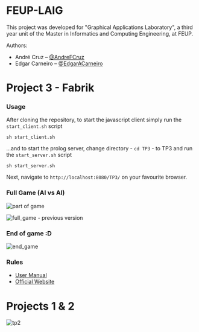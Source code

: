 # FEUP-LAIG
This project was developed for "Graphical Applications Laboratory", a third year unit of the Master in Informatics and Computing Engineering, at FEUP.

Authors:
* André Cruz – [@AndreFCruz](https://github.com/AndreFCruz)
* Edgar Carneiro – [@EdgarACarneiro](https://github.com/EdgarACarneiro)

# Project 3 - Fabrik
### Usage
After cloning the repository, to start the javascript client simply run the ```start_client.sh``` script
```shell
sh start_client.sh
```

...and to start the prolog server, change directory - ```cd TP3``` - to TP3 and run the ```start_server.sh``` script
```shell
sh start_server.sh
```

Next, navigate to ```http://localhost:8080/TP3/``` on your favourite browser.

### Full Game (AI vs AI)
![part of game](https://user-images.githubusercontent.com/13498941/34483242-0faa63ae-efb5-11e7-95c5-61b1a8d03953.gif)

![full_game - previous version](https://user-images.githubusercontent.com/13498941/34448966-d516524c-ecea-11e7-9bb7-b9447fb20b2b.gif)

### End of game :D
![end_game](https://user-images.githubusercontent.com/13498941/34448890-0a8e024a-ecea-11e7-80e0-b37d5891a817.gif)

### Rules
* [User Manual](TP3_User_Manual_Full.pdf)
* [Official Website](https://spielstein.com/games/fabrik/rules)

# Projects 1 & 2
![tp2](https://user-images.githubusercontent.com/13498941/34483084-3de4e6b4-efb4-11e7-82a1-216de76dfd99.gif)
